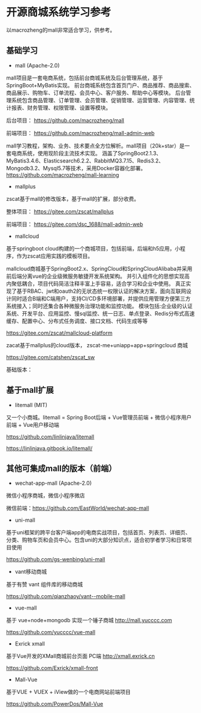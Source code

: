 # 开源商城系统学习参考

以macrozheng的mall非常适合学习，供参考。

## 基础学习

* mall (Apache-2.0)

mall项目是一套电商系统，包括前台商城系统及后台管理系统，基于SpringBoot+MyBatis实现。 前台商城系统包含首页门户、商品推荐、商品搜索、商品展示、购物车、订单流程、会员中心、客户服务、帮助中心等模块。 后台管理系统包含商品管理、订单管理、会员管理、促销管理、运营管理、内容管理、统计报表、财务管理、权限管理、设置等模块。

后台项目：
https://github.com/macrozheng/mall

前端项目：
https://github.com/macrozheng/mall-admin-web

mall学习教程，架构、业务、技术要点全方位解析。mall项目（20k+star）是一套电商系统，使用现阶段主流技术实现。 
涵盖了SpringBoot2.1.3、MyBatis3.4.6、Elasticsearch6.2.2、RabbitMQ3.7.15、Redis3.2、Mongodb3.2、Mysql5.7等技术，采用Docker容器化部署。
https://github.com/macrozheng/mall-learning

* mallplus

zscat基于mall的修改版本，基于mall的扩展，部分收费。

整体项目：
https://gitee.com/zscat/mallplus

前端项目：
https://gitee.com/dsc_1688/mall-admin-web

* mallcloud

基于springboot cloud构建的一个商城项目，包括前端，后端和h5应用，小程序，作为zscat应用实践的模板项目。

mallcloud商城基于SpringBoot2.x、SpringCloud和SpringCloudAlibaba并采用前后端分离vue的企业级微服务敏捷开发系统架构。
并引入组件化的思想实现高内聚低耦合，项目代码简洁注释丰富上手容易，适合学习和企业中使用。
真正实现了基于RBAC、jwt和oauth2的无状态统一权限认证的解决方案，面向互联网设计同时适合B端和C端用户，支持CI/CD多环境部署，并提供应用管理方便第三方系统接入；同时还集合各种微服务治理功能和监控功能。
模块包括:企业级的认证系统、开发平台、应用监控、慢sql监控、统一日志、单点登录、Redis分布式高速缓存、配置中心、分布式任务调度、接口文档、代码生成等等

https://gitee.com/zscat/mallcloud-platform

zacat基于mallplus的cloud版本， zscat-me+uniapp+app+springcloud 商城

https://gitee.com/catshen/zscat_sw

基础版本：


## 基于mall扩展

*  litemall (MIT)

又一个小商城。litemall = Spring Boot后端 + Vue管理员前端 + 微信小程序用户前端 + Vue用户移动端

https://github.com/linlinjava/litemall

https://linlinjava.gitbook.io/litemall/


## 其他可集成mall的版本（前端）

* wechat-app-mall (Apache-2.0)

微信小程序商城，微信小程序微店

微信前端：https://github.com/EastWorld/wechat-app-mall

* uni-mall

基于uni框架的跨平台客户端app的电商实战项目，包括首页、列表页、详细页、分类、购物车页和会员中心。包含uni的大部分知识点，适合初学者学习和日常项目使用

https://github.com/gs-wenbing/uni-mall

* vant移动商城

基于有赞 vant 组件库的移动商城

https://github.com/qianzhaoy/vant--mobile-mall

* vue-mall

基于 vue+node+mongodb 实现一个锤子商城 http://mall.yucccc.com

https://github.com/yucccc/vue-mall

* Exrick xmall

基于Vue开发的XMall商城前台页面 PC端 http://xmall.exrick.cn

https://github.com/Exrick/xmall-front

* Mall-Vue

基于VUE + VUEX + iView做的一个电商网站前端项目

https://github.com/PowerDos/Mall-Vue
